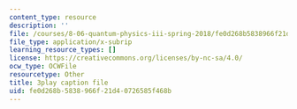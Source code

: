 ```yaml
---
content_type: resource
description: ''
file: /courses/8-06-quantum-physics-iii-spring-2018/fe0d268b5838966f21d40726585f468b_KYabRbRR-dU.srt
file_type: application/x-subrip
learning_resource_types: []
license: https://creativecommons.org/licenses/by-nc-sa/4.0/
ocw_type: OCWFile
resourcetype: Other
title: 3play caption file
uid: fe0d268b-5838-966f-21d4-0726585f468b
---
```

